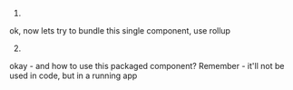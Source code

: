 1. 
ok, now lets try to bundle this single component, use rollup

2. 
okay - and how to use this packaged component? Remember - it'll not be used in code, but in a running app
